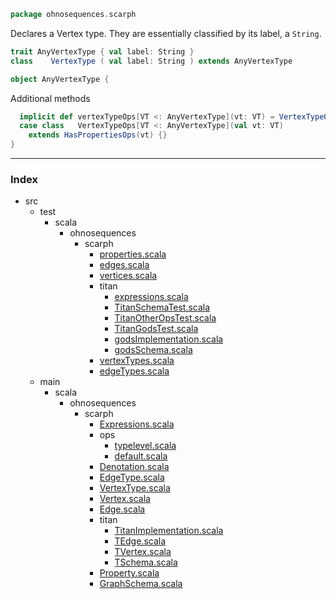 
```scala
package ohnosequences.scarph
```


Declares a Vertex type. They are essentially classified by its label, a `String`.


```scala
trait AnyVertexType { val label: String }
class    VertexType ( val label: String ) extends AnyVertexType

object AnyVertexType {
```

Additional methods

```scala
  implicit def vertexTypeOps[VT <: AnyVertexType](vt: VT) = VertexTypeOps(vt)
  case class   VertexTypeOps[VT <: AnyVertexType](val vt: VT) 
    extends HasPropertiesOps(vt) {}
}


```


------

### Index

+ src
  + test
    + scala
      + ohnosequences
        + scarph
          + [properties.scala][test/scala/ohnosequences/scarph/properties.scala]
          + [edges.scala][test/scala/ohnosequences/scarph/edges.scala]
          + [vertices.scala][test/scala/ohnosequences/scarph/vertices.scala]
          + titan
            + [expressions.scala][test/scala/ohnosequences/scarph/titan/expressions.scala]
            + [TitanSchemaTest.scala][test/scala/ohnosequences/scarph/titan/TitanSchemaTest.scala]
            + [TitanOtherOpsTest.scala][test/scala/ohnosequences/scarph/titan/TitanOtherOpsTest.scala]
            + [TitanGodsTest.scala][test/scala/ohnosequences/scarph/titan/TitanGodsTest.scala]
            + [godsImplementation.scala][test/scala/ohnosequences/scarph/titan/godsImplementation.scala]
            + [godsSchema.scala][test/scala/ohnosequences/scarph/titan/godsSchema.scala]
          + [vertexTypes.scala][test/scala/ohnosequences/scarph/vertexTypes.scala]
          + [edgeTypes.scala][test/scala/ohnosequences/scarph/edgeTypes.scala]
  + main
    + scala
      + ohnosequences
        + scarph
          + [Expressions.scala][main/scala/ohnosequences/scarph/Expressions.scala]
          + ops
            + [typelevel.scala][main/scala/ohnosequences/scarph/ops/typelevel.scala]
            + [default.scala][main/scala/ohnosequences/scarph/ops/default.scala]
          + [Denotation.scala][main/scala/ohnosequences/scarph/Denotation.scala]
          + [EdgeType.scala][main/scala/ohnosequences/scarph/EdgeType.scala]
          + [VertexType.scala][main/scala/ohnosequences/scarph/VertexType.scala]
          + [Vertex.scala][main/scala/ohnosequences/scarph/Vertex.scala]
          + [Edge.scala][main/scala/ohnosequences/scarph/Edge.scala]
          + titan
            + [TitanImplementation.scala][main/scala/ohnosequences/scarph/titan/TitanImplementation.scala]
            + [TEdge.scala][main/scala/ohnosequences/scarph/titan/TEdge.scala]
            + [TVertex.scala][main/scala/ohnosequences/scarph/titan/TVertex.scala]
            + [TSchema.scala][main/scala/ohnosequences/scarph/titan/TSchema.scala]
          + [Property.scala][main/scala/ohnosequences/scarph/Property.scala]
          + [GraphSchema.scala][main/scala/ohnosequences/scarph/GraphSchema.scala]

[test/scala/ohnosequences/scarph/properties.scala]: ../../../../test/scala/ohnosequences/scarph/properties.scala.md
[test/scala/ohnosequences/scarph/edges.scala]: ../../../../test/scala/ohnosequences/scarph/edges.scala.md
[test/scala/ohnosequences/scarph/vertices.scala]: ../../../../test/scala/ohnosequences/scarph/vertices.scala.md
[test/scala/ohnosequences/scarph/titan/expressions.scala]: ../../../../test/scala/ohnosequences/scarph/titan/expressions.scala.md
[test/scala/ohnosequences/scarph/titan/TitanSchemaTest.scala]: ../../../../test/scala/ohnosequences/scarph/titan/TitanSchemaTest.scala.md
[test/scala/ohnosequences/scarph/titan/TitanOtherOpsTest.scala]: ../../../../test/scala/ohnosequences/scarph/titan/TitanOtherOpsTest.scala.md
[test/scala/ohnosequences/scarph/titan/TitanGodsTest.scala]: ../../../../test/scala/ohnosequences/scarph/titan/TitanGodsTest.scala.md
[test/scala/ohnosequences/scarph/titan/godsImplementation.scala]: ../../../../test/scala/ohnosequences/scarph/titan/godsImplementation.scala.md
[test/scala/ohnosequences/scarph/titan/godsSchema.scala]: ../../../../test/scala/ohnosequences/scarph/titan/godsSchema.scala.md
[test/scala/ohnosequences/scarph/vertexTypes.scala]: ../../../../test/scala/ohnosequences/scarph/vertexTypes.scala.md
[test/scala/ohnosequences/scarph/edgeTypes.scala]: ../../../../test/scala/ohnosequences/scarph/edgeTypes.scala.md
[main/scala/ohnosequences/scarph/Expressions.scala]: Expressions.scala.md
[main/scala/ohnosequences/scarph/ops/typelevel.scala]: ops/typelevel.scala.md
[main/scala/ohnosequences/scarph/ops/default.scala]: ops/default.scala.md
[main/scala/ohnosequences/scarph/Denotation.scala]: Denotation.scala.md
[main/scala/ohnosequences/scarph/EdgeType.scala]: EdgeType.scala.md
[main/scala/ohnosequences/scarph/VertexType.scala]: VertexType.scala.md
[main/scala/ohnosequences/scarph/Vertex.scala]: Vertex.scala.md
[main/scala/ohnosequences/scarph/Edge.scala]: Edge.scala.md
[main/scala/ohnosequences/scarph/titan/TitanImplementation.scala]: titan/TitanImplementation.scala.md
[main/scala/ohnosequences/scarph/titan/TEdge.scala]: titan/TEdge.scala.md
[main/scala/ohnosequences/scarph/titan/TVertex.scala]: titan/TVertex.scala.md
[main/scala/ohnosequences/scarph/titan/TSchema.scala]: titan/TSchema.scala.md
[main/scala/ohnosequences/scarph/Property.scala]: Property.scala.md
[main/scala/ohnosequences/scarph/GraphSchema.scala]: GraphSchema.scala.md